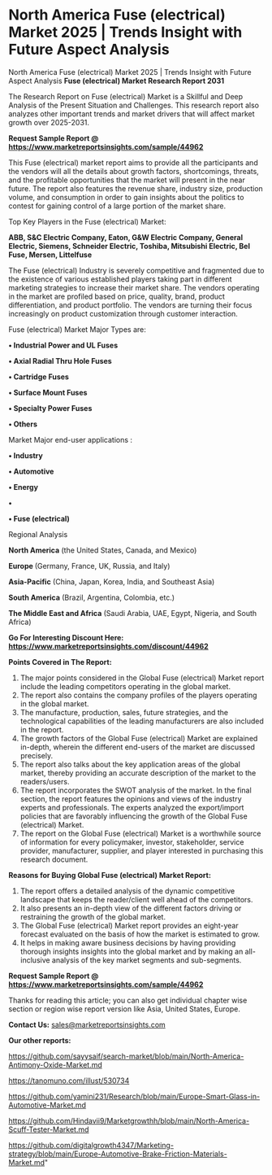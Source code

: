# North America Fuse (electrical) Market 2025 | Trends Insight with Future Aspect Analysis
North America Fuse (electrical) Market 2025 | Trends Insight with Future Aspect Analysis
<strong>Fuse (electrical) Market Research Report 2031</strong>

The Research Report on Fuse (electrical) Market is a Skillful and Deep Analysis of the Present Situation and Challenges. This research report also analyzes other important trends and market drivers that will affect market growth over 2025-2031.

<strong>Request Sample Report @ <a href=https://www.marketreportsinsights.com/sample/44962>https://www.marketreportsinsights.com/sample/44962</a></strong>

This Fuse (electrical) market report aims to provide all the participants and the vendors will all the details about growth factors, shortcomings, threats, and the profitable opportunities that the market will present in the near future. The report also features the revenue share, industry size, production volume, and consumption in order to gain insights about the politics to contest for gaining control of a large portion of the market share.

Top Key Players in the Fuse (electrical) Market:

<strong>ABB, S&C Electric Company, Eaton, G&W Electric Company, General Electric, Siemens, Schneider Electric, Toshiba, Mitsubishi Electric, Bel Fuse, Mersen, Littelfuse</strong>

The Fuse (electrical) Industry is severely competitive and fragmented due to the existence of various established players taking part in different marketing strategies to increase their market share. The vendors operating in the market are profiled based on price, quality, brand, product differentiation, and product portfolio. The vendors are turning their focus increasingly on product customization through customer interaction.

Fuse (electrical) Market Major Types are:

<strong>•  Industrial Power and UL Fuses

•  Axial Radial Thru Hole Fuses

•  Cartridge Fuses

•  Surface Mount Fuses

•  Specialty Power Fuses

•  Others</strong>

Market Major end-user applications :

<strong>•  Industry

•  Automotive

•  Energy

•  

•  Fuse (electrical)</strong>

Regional Analysis

</u><strong><b>North America</b></strong> (the United States, Canada, and Mexico)

<strong><b>Europe </b></strong>(Germany, France, UK, Russia, and Italy)

<strong><b>Asia-Pacific</b></strong> (China, Japan, Korea, India, and Southeast Asia)

<strong><b>South America</b></strong> (Brazil, Argentina, Colombia, etc.)

<strong><b>The Middle East and Africa</b></strong> (Saudi Arabia, UAE, Egypt, Nigeria, and South Africa)

<strong>Go For Interesting Discount Here: <a href=https://www.marketreportsinsights.com/discount/44962>https://www.marketreportsinsights.com/discount/44962</a></strong>

<strong>Points Covered in The Report:</strong>
<ol>
  <li>The major points considered in the Global Fuse (electrical) Market report include the leading competitors operating in the global market.</li>
  <li>The report also contains the company profiles of the players operating in the global market.</li>
  <li>The manufacture, production, sales, future strategies, and the technological capabilities of the leading manufacturers are also included in the report.</li>
  <li>The growth factors of the Global Fuse (electrical) Market are explained in-depth, wherein the different end-users of the market are discussed precisely.</li>
  <li>The report also talks about the key application areas of the global market, thereby providing an accurate description of the market to the readers/users.</li>
  <li>The report incorporates the SWOT analysis of the market. In the final section, the report features the opinions and views of the industry experts and professionals. The experts analyzed the export/import policies that are favorably influencing the growth of the Global Fuse (electrical) Market.</li>
  <li>The report on the Global Fuse (electrical) Market is a worthwhile source of information for every policymaker, investor, stakeholder, service provider, manufacturer, supplier, and player interested in purchasing this research document.</li>
</ol>
<strong>Reasons for Buying Global Fuse (electrical) Market Report:</strong>

<ol>
  <li>The report offers a detailed analysis of the dynamic competitive landscape that keeps the reader/client well ahead of the competitors.</li>
  <li>It also presents an in-depth view of the different factors driving or restraining the growth of the global market.</li>
  <li>The Global Fuse (electrical) Market report provides an eight-year forecast evaluated on the basis of how the market is estimated to grow.</li>
  <li>It helps in making aware business decisions by having providing thorough insights insights into the global market and by making an all-inclusive analysis of the key market segments and sub-segments.</li>
</ol>
<strong>Request Sample Report @ <a href=https://www.marketreportsinsights.com/sample/44962>https://www.marketreportsinsights.com/sample/44962</a></strong>


Thanks for reading this article; you can also get individual chapter wise section or region wise report version like Asia, United States, Europe.

<strong>Contact Us:</strong>
sales@marketreportsinsights.com

<strong>Our other reports:</strong>

<a href=https://github.com/sayysaif/search-market/blob/main/North-America-Antimony-Oxide-Market.md>https://github.com/sayysaif/search-market/blob/main/North-America-Antimony-Oxide-Market.md</a>

<a href=https://tanomuno.com/illust/530734>https://tanomuno.com/illust/530734</a>

<a href=https://github.com/yamini231/Research/blob/main/Europe-Smart-Glass-in-Automotive-Market.md>https://github.com/yamini231/Research/blob/main/Europe-Smart-Glass-in-Automotive-Market.md</a>

<a href=https://github.com/Hindavii9/Marketgrowthh/blob/main/North-America-Scuff-Tester-Market.md>https://github.com/Hindavii9/Marketgrowthh/blob/main/North-America-Scuff-Tester-Market.md</a>

<a href=https://github.com/digitalgrowth4347/Marketing-strategy/blob/main/Europe-Automotive-Brake-Friction-Materials-Market.md>https://github.com/digitalgrowth4347/Marketing-strategy/blob/main/Europe-Automotive-Brake-Friction-Materials-Market.md</a>"
